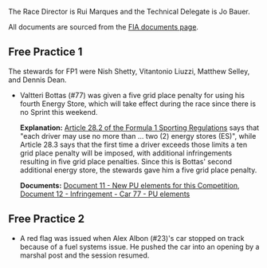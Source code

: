 The Race Director is Rui Marques and the Technical Delegate is Jo Bauer.

All documents are sourced from the [FIA documents page](https://www.fia.com/documents/championships/fia-formula-one-world-championship-14/season/season-2024-2043).

## Free Practice 1

The stewards for FP1 were Nish Shetty, Vitantonio Liuzzi, Matthew Selley, and Dennis Dean.

- Valtteri Bottas (#77) was given a five grid place penalty for using his fourth Energy Store, which
  will take effect during the race since there is no Sprint this weekend.

  **Explanation:** [Article 28.2 of the Formula 1 Sporting Regulations](https://www.fia.com/sites/default/files/fia_2025_formula_1_sporting_regulations_-_issue_2_-_2024-10-17.pdf#page=30)
  says that "each driver may use no more than ... two (2) energy stores (ES)", while Article 28.3
  says that the first time a driver exceeds those limits a ten grid place penalty will be imposed,
  with additional infringements resulting in five grid place penalties. Since this is Bottas' second
  additional energy store, the stewards gave him a five grid place penalty.

  **Documents:** [Document 11 - New PU elements for this Competition](https://www.fia.com/sites/default/files/decision-document/2024%20Las%20Vegas%20Grand%20Prix%20-%20New%20PU%20elements%20for%20this%20Competition.pdf),
  [Document 12 - Infringement - Car 77 - PU elements](https://www.fia.com/sites/default/files/decision-document/2024%20Las%20Vegas%20Grand%20Prix%20-%20Infringement%20-%20Car%2077%20-%20PU%20elements.pdf)

## Free Practice 2

- A red flag was issued when Alex Albon (#23)'s car stopped on track because of a fuel systems issue.
  He pushed the car into an opening by a marshal post and the session resumed.
